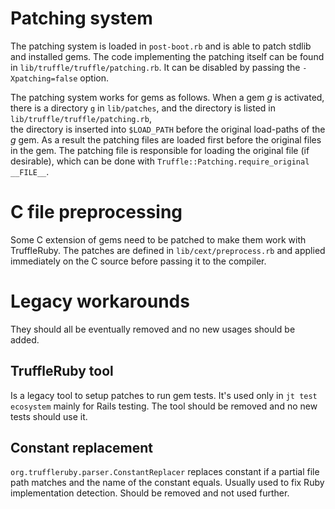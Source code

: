 # Patching system

The patching system is loaded in `post-boot.rb` and is able to patch stdlib and installed gems. 
The code implementing the patching itself can be found in `lib/truffle/truffle/patching.rb`.
It can be disabled by passing the `-Xpatching=false` option.

The patching system works for gems as follows. 
When a gem *g* is activated, 
there is a directory `g` in `lib/patches`, 
and the directory is listed in `lib/truffle/truffle/patching.rb`,  
the directory is inserted into `$LOAD_PATH` before the original load-paths of the *g* gem. 
As a result the patching files are loaded first before the original files in the gem.
The patching file is responsible for loading the original file (if desirable),
which can be done with `Truffle::Patching.require_original __FILE__`.

# C file preprocessing

Some C extension of gems need to be patched to make them work with TruffleRuby. 
The patches are defined in `lib/cext/preprocess.rb` 
and applied immediately on the C source before passing it to the compiler.

# Legacy workarounds 

They should all be eventually removed and no new usages should be added.

## TruffleRuby tool

Is a legacy tool to setup patches to run gem tests. 
It's used only in `jt test ecosystem` mainly for Rails testing.
The tool should be removed and no new tests should use it.

## Constant replacement

`org.truffleruby.parser.ConstantReplacer` replaces constant 
if a partial file path matches and the name of the constant equals.
Usually used to fix Ruby implementation detection.
Should be removed and not used further.    
